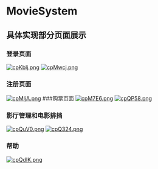 # MovieSystem
## 具体实现部分页面展示
### 登录页面
 [![cpKblj.png](https://z3.ax1x.com/2021/03/28/cpKblj.png)](https://imgtu.com/i/cpKblj)
 [![cpMwcj.png](https://z3.ax1x.com/2021/03/28/cpMwcj.png)](https://imgtu.com/i/cpMwcj)
 ### 注册页面
 [![cpMljA.png](https://z3.ax1x.com/2021/03/28/cpMljA.png)](https://imgtu.com/i/cpMljA)
 ###购票页面
 [![cpM7E6.png](https://z3.ax1x.com/2021/03/28/cpM7E6.png)](https://imgtu.com/i/cpM7E6)
 [![cpQP58.png](https://z3.ax1x.com/2021/03/28/cpQP58.png)](https://imgtu.com/i/cpQP58)
 ### 影厅管理和电影排挡
 [![cpQuV0.png](https://z3.ax1x.com/2021/03/28/cpQuV0.png)](https://imgtu.com/i/cpQuV0)
 [![cpQ324.png](https://z3.ax1x.com/2021/03/28/cpQ324.png)](https://imgtu.com/i/cpQ324)
 ### 帮助
 [![cpQdIK.png](https://z3.ax1x.com/2021/03/28/cpQdIK.png)](https://imgtu.com/i/cpQdIK)
